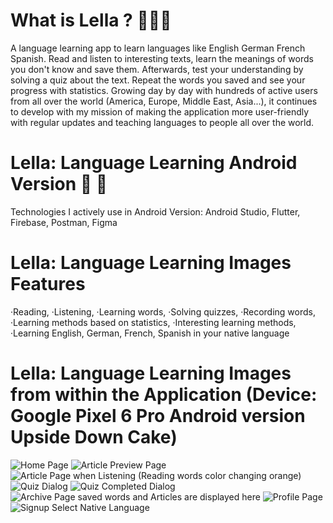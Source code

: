 # What is Lella ?  🦑🦑🦑

A language learning app to learn languages ​​like English German French Spanish. Read and listen to interesting texts, learn the meanings of words you don't know and save them. Afterwards, test your understanding by solving a quiz about the text. Repeat the words you saved and see your progress with statistics.
Growing day by day with hundreds of active users from all over the world (America, Europe, Middle East, Asia...), it continues to develop with my mission of making the application more user-friendly with regular updates and teaching languages ​​to people all over the world.

# Lella: Language Learning Android Version 🦑 🤖

Technologies I actively use in Android Version: Android Studio, Flutter, Firebase, Postman, Figma

# Lella: Language Learning Images Features

·Reading, ·Listening, ·Learning words, ·Solving quizzes, ·Recording words, 
·Learning methods based on statistics, 
·Interesting learning methods, 
·Learning English, German, French, Spanish in your native language

# Lella: Language Learning Images from within the Application (Device: Google Pixel 6 Pro Android version Upside Down Cake)




![Home Page](https://github.com/404ibra/Android_Lella/assets/116425964/06c7cd60-dd00-4a34-ac87-83b33daab45e)
![Article Preview Page](https://github.com/404ibra/Android_Lella/assets/116425964/cf2a8262-7947-429b-bb86-55770c127f8b)
![Article Page when Listening (Reading words color changing orange)](https://github.com/404ibra/Android_Lella/assets/116425964/6a43935e-05a6-4bb3-8e80-0cc2bc12db01)
![Quiz Dialog](https://github.com/404ibra/Android_Lella/assets/116425964/ad947d3b-a51d-47a4-95ef-8df3201c52ff)
![Quiz Completed Dialog](https://github.com/404ibra/Android_Lella/assets/116425964/271207c4-000a-4016-a264-6582fcd5cc63)
![Archive Page saved words and Articles are displayed here](https://github.com/404ibra/Android_Lella/assets/116425964/5845c73c-f062-4daf-9a41-6a2c10d3a9b1)
![Profile Page](https://github.com/404ibra/Android_Lella/assets/116425964/0371988f-0ec8-422a-bf39-fb86db2be19d)
![Signup Select Native Language](https://github.com/404ibra/Android_Lella/assets/116425964/8863f5ee-3813-4bbd-b9d6-d26c4349fd91)
